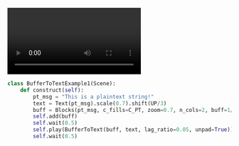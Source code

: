 
![BufferToTextExample1](https://github.com/nccgroup/manim-cranim/raw/main/examples/renders/BufferToTextExample1.mp4)

```python
class BufferToTextExample1(Scene):
    def construct(self):
        pt_msg = "This is a plaintext string!"
        text = Text(pt_msg).scale(0.7).shift(UP/3)
        buff = Blocks(pt_msg, c_fills=C_PT, zoom=0.7, n_cols=2, buff=1/3).shift(DOWN/3)
        self.add(buff)
        self.wait(0.5)
        self.play(BufferToText(buff, text, lag_ratio=0.05, unpad=True))
        self.wait(0.5)
```
